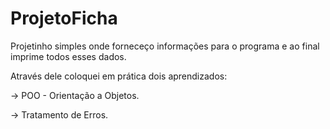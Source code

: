 # ProjetoFicha

Projetinho simples onde forneceço informações para o programa e ao final imprime todos esses dados.

Através dele coloquei em prática dois aprendizados:

-> POO - Orientação a Objetos.

-> Tratamento de Erros.

